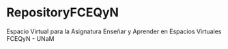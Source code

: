# RepositoryFCEQyN
Espacio Virtual para la Asignatura Enseñar y Aprender en Espacios Virtuales FCEQyN - UNaM
